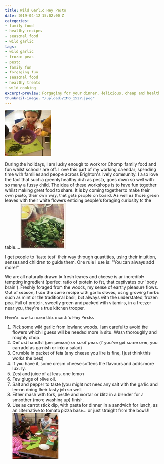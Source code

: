 ```yaml
---
title: Wild Garlic Hey Pesto
date: 2019-04-12 15:02:00 Z
categories:
- family food
- healthy recipes
- seasonal food
- wild garlic
tags:
- wild garlic
- frozen peas
- pesto
- family fun
- forgaging fun
- seasonal food
- healthy treats
- wild cooking
excerpt-preview: Forgaging for your dinner, delicious, cheap and healthy too!
thumbnail-image: "/uploads/IMG_1527.jpeg"
---
```


![IMG_1558.jpeg](/uploads/IMG_1558.jpeg)

During the holidays, I am lucky enough to work for Chomp, family food and fun whilst schools are off.  I love this part of my working calendar, spending time with families and people across Brighton's lively community. I also love the fact that such a greenly healthy dish as pesto, goes down so well with so many a fussy child.  The idea of these workshops is to have fun together whilst making great food to share.  It is by coming together to make their own pesto, their own way, that gets people on board.  As well as those green leaves with their white flowers enticing people's foraging curiosity to the table....![IMG_1692.jpeg](/uploads/IMG_1692.jpeg)

I get people to 'taste test' their way through quantities, using their intuition, senses and children to guide them.  One rule I use is: "You can always add more!"

We are all naturally drawn to fresh leaves and cheese is an incredibly tempting ingredient (perfect ratio of protein to fat, that captivates our 'body brain'). Freshly foraged from the woods, my sense of earthy pleasure flows.  Out of season, I use the same recipe with garlic cloves, using growing herbs such as mint or the traditional basil, but always with the understated, frozen pea.  Full of protein, sweetly green and packed with vitamins, in a freezer near you, they're a true kitchen trooper.

Here's how to make this month's Hey Pesto:

1.  Pick some wild garlic from lowland woods. I am careful to avoid the flowers which I guess will be needed more in situ. Wash thoroughly and roughly chop.
2. Defrost handful (per person) or so of peas (if you've got some over, you can add as garnish or into a salad)
3.  Crumble in packet of feta (any cheese you like is fine, I just think this works the best)
4. If you have it, some cream cheese softens the flavours and adds more luxury.
5. Zest and juice of at least one lemon
6. Few glugs of olive oil.
7. Salt and pepper to taste (you might not need any salt with the garlic and lemon doing their tasty job so well)
8. Either mash with fork, pestle and mortar or blitz in a blender for a smoother (more washing up) finish.
9. Use as carrot stick dip, with pasta for dinner, in a sandwich for lunch, as an alternative to tomato pizza base... or just straight from the bowl.!!![IMG_1581-d21b7e.jpeg](/uploads/IMG_1581-d21b7e.jpeg)